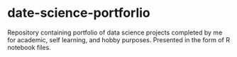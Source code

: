 # date-science-portforlio
Repository containing portfolio of data science projects completed by me for academic, self learning, and hobby purposes. Presented in the form of R notebook files.
